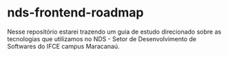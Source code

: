 # nds-frontend-roadmap
Nesse repositório estarei trazendo um guia de estudo direcionado sobre as tecnologias que utilizamos no NDS - Setor de Desenvolvimento de Softwares do IFCE campus Maracanaú. 

